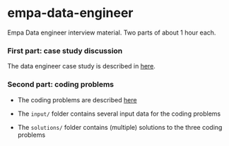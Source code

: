 # empa-data-engineer

Empa Data engineer interview material. Two parts of about 1 hour each.

### First part: case study discussion

The data engineer case study is described in [here](./case_study.md).

### Second part: coding problems

- The coding problems are described [here](./coding_problems.md)

- The `input/` folder contains several input data for the coding problems

- The `solutions/` folder contains (multiple) solutions to the three coding problems
